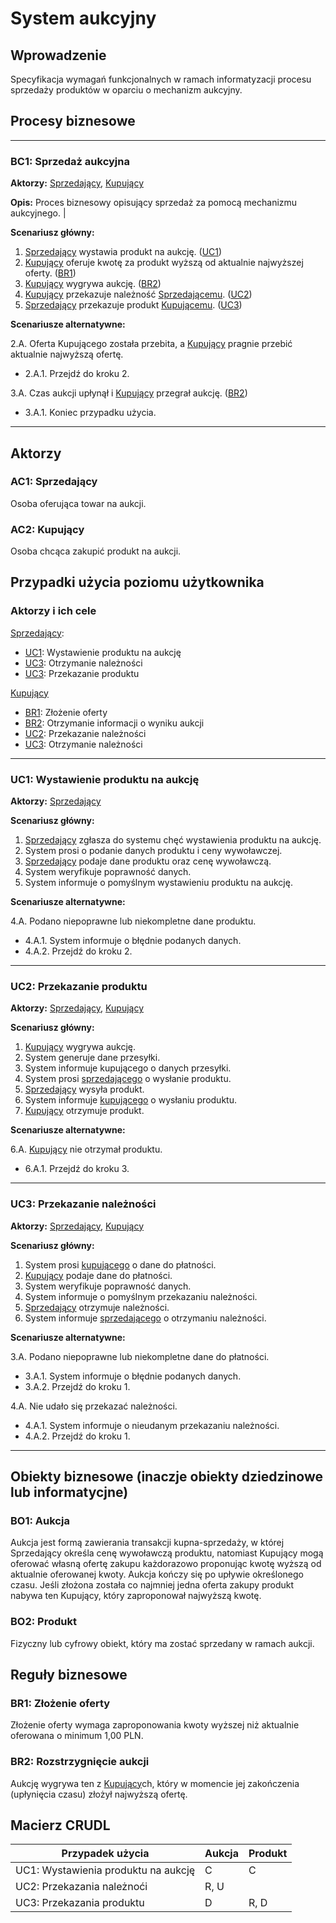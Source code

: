 # System aukcyjny

## Wprowadzenie

Specyfikacja wymagań funkcjonalnych w ramach informatyzacji procesu sprzedaży produktów w oparciu o mechanizm aukcyjny. 

## Procesy biznesowe

---
<a id="bc1"></a>
### BC1: Sprzedaż aukcyjna 

**Aktorzy:** [Sprzedający](#ac1), [Kupujący](#ac2)

**Opis:** Proces biznesowy opisujący sprzedaż za pomocą mechanizmu aukcyjnego. |

**Scenariusz główny:**
1. [Sprzedający](#ac1) wystawia produkt na aukcję. ([UC1](#uc1))
2. [Kupujący](#ac2) oferuje kwotę za produkt wyższą od aktualnie najwyższej oferty. ([BR1](#br1))
3. [Kupujący](#ac2) wygrywa aukcję. ([BR2](#br2))
4. [Kupujący](#ac2) przekazuje należność [Sprzedającemu](#ac1). ([UC2](#uc2))
5. [Sprzedający](#ac1) przekazuje produkt [Kupującemu](#ac2). ([UC3](#uc3))

**Scenariusze alternatywne:** 

2.A. Oferta Kupującego została przebita, a [Kupujący](#ac2) pragnie przebić aktualnie najwyższą ofertę.
* 2.A.1. Przejdź do kroku 2.

3.A. Czas aukcji upłynął i [Kupujący](#ac2) przegrał aukcję. ([BR2](#br2))
* 3.A.1. Koniec przypadku użycia.

---

## Aktorzy

<a id="ac1"></a>
### AC1: Sprzedający

Osoba oferująca towar na aukcji.

<a id="ac2"></a>
### AC2: Kupujący

Osoba chcąca zakupić produkt na aukcji.


## Przypadki użycia poziomu użytkownika

### Aktorzy i ich cele

[Sprzedający](#ac1):
* [UC1](#uc1): Wystawienie produktu na aukcję
* [UC3](#uc2): Otrzymanie należności
* [UC3](#uc3): Przekazanie produktu

[Kupujący](#ac2)
* [BR1](#br1): Złożenie oferty
* [BR2](#br2): Otrzymanie informacji o wyniku aukcji
* [UC2](#uc2): Przekazanie należności
* [UC3](#uc3): Otrzymanie należności

---
<a id="uc1"></a>
### UC1: Wystawienie produktu na aukcję

**Aktorzy:** [Sprzedający](#ac1)

**Scenariusz główny:**
1. [Sprzedający](#ac1) zgłasza do systemu chęć wystawienia produktu na aukcję.
2. System prosi o podanie danych produktu i ceny wywoławczej.
3. [Sprzedający](#ac1) podaje dane produktu oraz cenę wywoławczą.
4. System weryfikuje poprawność danych.
5. System informuje o pomyślnym wystawieniu produktu na aukcję.

**Scenariusze alternatywne:** 

4.A. Podano niepoprawne lub niekompletne dane produktu.
* 4.A.1. System informuje o błędnie podanych danych.
* 4.A.2. Przejdź do kroku 2.

---

<a id="uc2"></a>
### UC2: Przekazanie produktu

**Aktorzy:** [Sprzedający](#ac1), [Kupujący](#ac2)

**Scenariusz główny:**
1. [Kupujący](#ac1) wygrywa aukcję.
2. System generuje dane przesyłki.
3. System informuje kupującego o danych przesyłki.
4. System prosi [sprzedającego](#ac1) o wysłanie produktu.
5. [Sprzedający](#ac1) wysyła produkt.
6. System informuje [kupującego](#ac2) o wysłaniu produktu.
7. [Kupujący](#ac2) otrzymuje produkt.

**Scenariusze alternatywne:** 

6.A. [Kupujący](#ac2) nie otrzymał produktu.
* 6.A.1. Przejdź do kroku 3.

---

<a id="uc3"></a>
### UC3: Przekazanie należności

**Aktorzy:** [Sprzedający](#ac1), [Kupujący](#ac2)

**Scenariusz główny:**
1. System prosi [kupującego](#ac2) o dane do płatności.
2. [Kupujący](#ac2) podaje dane do płatności.
3. System weryfikuje poprawność danych.
4. System informuje o pomyślnym przekazaniu należności.
5. [Sprzedający](#ac1) otrzymuje należności.
6. System informuje [sprzedającego](#ac1) o otrzymaniu należności.

**Scenariusze alternatywne:** 

3.A. Podano niepoprawne lub niekompletne dane do płatności.
* 3.A.1. System informuje o błędnie podanych danych.
* 3.A.2. Przejdź do kroku 1.

4.A. Nie udało się przekazać należności.
* 4.A.1. System informuje o nieudanym przekazaniu należności.
* 4.A.2. Przejdź do kroku 1.

---


## Obiekty biznesowe (inaczje obiekty dziedzinowe lub informatycjne)

### BO1: Aukcja

Aukcja jest formą zawierania transakcji kupna-sprzedaży, w której Sprzedający określa cenę wywoławczą produktu, natomiast Kupujący mogą oferować własną ofertę zakupu każdorazowo proponując kwotę wyższą od aktualnie oferowanej kwoty. Aukcja kończy się po upływie określonego czasu. Jeśli złożona została co najmniej jedna oferta zakupy produkt nabywa ten Kupujący, który zaproponował najwyższą kwotę. 

### BO2: Produkt

Fizyczny lub cyfrowy obiekt, który ma zostać sprzedany w ramach aukcji.

## Reguły biznesowe

<a id="br1"></a>
### BR1: Złożenie oferty

Złożenie oferty wymaga zaproponowania kwoty wyższej niż aktualnie oferowana o minimum 1,00 PLN.


<a id="br2"></a>
### BR2: Rozstrzygnięcie aukcji

Aukcję wygrywa ten z [Kupujący](#ac2)ch, który w momencie jej zakończenia (upłynięcia czasu) złożył najwyższą ofertę.

## Macierz CRUDL


| Przypadek użycia                                  | Aukcja | Produkt |
| ------------------------------------------------- | ------ | ------- |
| UC1: Wystawienia produktu na aukcję               |    C   |    C    |
| UC2: Przekazania należnoći                        |  R, U  |         |
| UC3: Przekazania produktu                         |    D   |   R, D  |

